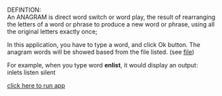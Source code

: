 DEFINTION:<br/>
An ANAGRAM is direct word switch or word play, the result of rearranging the letters of a word or phrase to produce a new word or phrase, using all the original letters exactly once;

In this application, you have to type a word, and click Ok button.
The anagram words will be showed based from the file listed. (see <a href='https://github.com/lexxxander/gethub/blob/master/wordlist.txt'>file</a>)

For example, when you type word <b>enlist</b>, it would display an output:<br/>
  inlets listen silent
  
<a href='https://github.com/lexxxander/gethub/blob/master/Anagram/Anagram.jar'>click here to run app</a>
